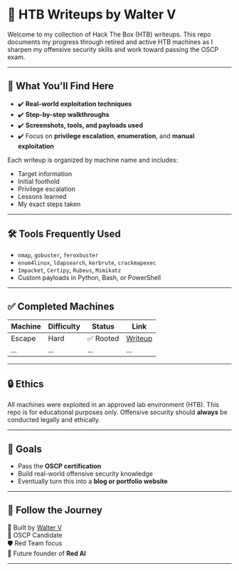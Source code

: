 # 🧠 HTB Writeups by Walter V

Welcome to my collection of Hack The Box (HTB) writeups. This repo documents my progress through retired and active HTB machines as I sharpen my offensive security skills and work toward passing the OSCP exam.

---

## 📌 What You'll Find Here

- ✔️ **Real-world exploitation techniques**  
- ✔️ **Step-by-step walkthroughs**  
- ✔️ **Screenshots, tools, and payloads used**  
- ✔️ Focus on **privilege escalation**, **enumeration**, and **manual exploitation**

Each writeup is organized by machine name and includes:
- Target information
- Initial foothold
- Privilege escalation
- Lessons learned
- My exact steps taken

---

## 🛠️ Tools Frequently Used

- `nmap`, `gobuster`, `feroxbuster`
- `enum4linux`, `ldapsearch`, `kerbrute`, `crackmapexec`
- `Impacket`, `Certipy`, `Rubeus`, `Mimikatz`
- Custom payloads in Python, Bash, or PowerShell

---

## ✅ Completed Machines

| Machine        | Difficulty | Status  | Link                             |
|----------------|------------|---------|----------------------------------|
| Escape         | Hard       | ✅ Rooted | [Writeup](./Escape/README.md)    |
| ...            | ...        | ...     | ...                              |

---

## 🔒 Ethics

All machines were exploited in an approved lab environment (HTB). This repo is for educational purposes only. Offensive security should **always** be conducted legally and ethically.

---

## 🎯 Goals

- Pass the **OSCP certification**
- Build real-world offensive security knowledge
- Eventually turn this into a **blog or portfolio website**

---

## 📡 Follow the Journey

🧠 Built by [Walter V](https://github.com/wizardwalter)  
🎯 OSCP Candidate  
🛡️ Red Team focus  
🚀 Future founder of **Red AI**

---
